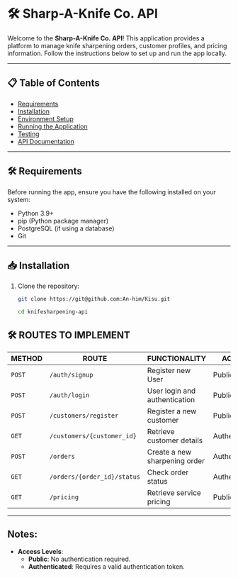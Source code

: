 # 🛠️ Sharp-A-Knife Co. API

Welcome to the **Sharp-A-Knife Co. API**! This application provides a platform to manage knife sharpening orders, customer profiles, and pricing information. Follow the instructions below to set up and run the app locally.

---

## 📋 **Table of Contents**
- [Requirements](#requirements)
- [Installation](#installation)
- [Environment Setup](#environment-setup)
- [Running the Application](#running-the-application)
- [Testing](#testing)
- [API Documentation](#api-documentation)

---

## 🛠️ **Requirements**
Before running the app, ensure you have the following installed on your system:
- Python 3.9+
- pip (Python package manager)
- PostgreSQL (if using a database)
- Git

---

## 📥 **Installation**

1. Clone the repository:
   ```bash
   git clone https://git@github.com:An-him/Kisu.git

   cd knifesharpening-api


## 🛠️ ROUTES TO IMPLEMENT


| **METHOD** | **ROUTE**                 | **FUNCTIONALITY**                     | **ACCESS**      |
|------------|---------------------------|---------------------------------------|-----------------|
| `POST`     | `/auth/signup`            | Register new User         | Public    |
| `POST`     | `/auth/login`             | User login and authentication         | Public          |
| `POST`     | `/customers/register`     | Register a new customer               | Public          |
| `GET`      | `/customers/{customer_id}`| Retrieve customer details             | Authenticated   |
| `POST`     | `/orders`                 | Create a new sharpening order         | Authenticated   |
| `GET`      | `/orders/{order_id}/status`| Check order status                   | Authenticated   |
| `GET`      | `/pricing`                | Retrieve service pricing              | Public          |

---

## Notes:

- **Access Levels**:
  - **Public**: No authentication required.
  - **Authenticated**: Requires a valid authentication token.